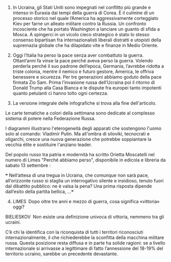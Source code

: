 1. In Ucraina, gli Stati Uniti sono impegnati nel conflitto più grande e intenso in Eurasia dai tempi della guerra di Corea. È il culmine di un processo storico nel quale l’America ha aggressivamente corteggiato Kiev per farne un alleato militare contro la Russia. Un confronto incosciente che ha portato Washington a lanciare un guanto di sfida a Mosca. A spingerci in un vicolo cieco strategico è stato lo stesso consenso bipartisan fra internazionalisti liberali distratti e utopisti della supremazia globale che ha dilapidato vite e finanze in Medio Oriente.

2. Oggi l’Italia ha perso la pace senza aver combattuto la guerra. Ottant’anni fa vinse la pace perché aveva perso la guerra. Volendo perderla perché il suo padrone dell’epoca, Germania, l’avrebbe ridotta a triste colonia, mentre il nemico e futuro gestore, America, le offriva benessere e sicurezza. Per tre generazioni abbiamo goduto della pace firmata Zio Sam. Prima l’invasione russa dell’Ucraina poi il ritorno di Donald Trump alla Casa Bianca e le dispute fra europei tanto impotenti quanto petulanti ci hanno tolto ogni certezza.

3. La versione integrale delle infografiche si trova alla fine dell'articolo.

Le carte tematiche a colori della settimana sono dedicate al complesso sistema di potere nella Federazione Russa.

I diagrammi illustrano l'eterogeneità degli apparati che sostengono l'uomo solo al comando: Vladimir Putin. Ma all'ombra di siloviki, tecnocrati e oligarchi, cresce una nuova generazione che potrebbe soppiantare la vecchia élite e sostituire l'anziano leader.

Del popolo russo tra patria e modernità ha scritto Orietta Moscatelli nel numero di Limes "Perché abbiamo perso", disponibile in edicola e libreria da sabato 13 settembre :

❝ Nell’attesa di una tregua in Ucraina, che comunque non sarà pace, all’orizzonte russo si staglia un interrogativo silente e insidioso, tenuto fuori dal dibattito pubblico: ne è valsa la pena? Una prima risposta dipende dall’esito della partita bellica, ...❝

4. LIMES Dopo oltre tre anni e mezzo di guerra, cosa significa «vittoria» oggi?

BIELIESKOV Non esiste una definizione univoca di vittoria, nemmeno tra gli ucraini.

C’è chi la identifica con la riconquista di tutti i territori riconosciuti internazionalmente, il che richiederebbe la sconfitta della macchina militare russa. Questa posizione resta diffusa e in parte ha solide ragioni: se a livello internazionale si arrivasse a legittimare di fatto l’annessione del 18-19% del territorio ucraino, sarebbe un precedente devastante.
